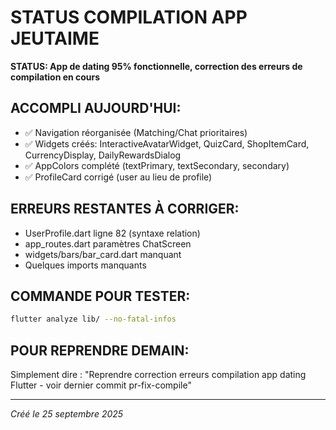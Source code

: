 # STATUS COMPILATION APP JEUTAIME

**STATUS: App de dating 95% fonctionnelle, correction des erreurs de compilation en cours**

## ACCOMPLI AUJOURD'HUI:
- ✅ Navigation réorganisée (Matching/Chat prioritaires)  
- ✅ Widgets créés: InteractiveAvatarWidget, QuizCard, ShopItemCard, CurrencyDisplay, DailyRewardsDialog
- ✅ AppColors complété (textPrimary, textSecondary, secondary)
- ✅ ProfileCard corrigé (user au lieu de profile)

## ERREURS RESTANTES À CORRIGER:
- UserProfile.dart ligne 82 (syntaxe relation)
- app_routes.dart paramètres ChatScreen  
- widgets/bars/bar_card.dart manquant
- Quelques imports manquants

## COMMANDE POUR TESTER:
```bash
flutter analyze lib/ --no-fatal-infos
```

## POUR REPRENDRE DEMAIN:
Simplement dire : "Reprendre correction erreurs compilation app dating Flutter - voir dernier commit pr-fix-compile"

---
*Créé le 25 septembre 2025*